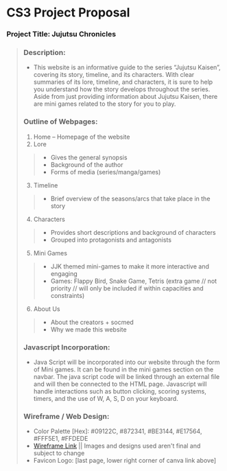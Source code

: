 # **CS3 Project Proposal**

### Project Title: Jujutsu Chronicles

> ### Description:
>* This website is an informative guide to the series “Jujutsu Kaisen”, covering its story, timeline, and its characters. With clear summaries of its lore, timeline, and characters, it is sure to help you understand how the story develops throughout the series. Aside from just providing information about Jujutsu Kaisen, there are mini games related to the story for you to play.
> ### Outline of Webpages:
> 1. Home – Homepage of the website
> 2. Lore
>> * Gives the general synopsis
>> * Background of the author
>> * Forms of media (series/manga/games)
> 3. Timeline
>> * Brief overview of the seasons/arcs that take place in the story
> 4. Characters
>> * Provides short descriptions and background of characters
>> * Grouped into protagonists and antagonists
> 5. Mini Games
>> * JJK themed mini-games to make it more interactive and engaging
>> * Games: Flappy Bird, Snake Game, Tetris (extra game // not priority // will only be included if within capacities and constraints)
> 6. About Us
>> * About the creators + socmed
>> * Why we made this website
> ### Javascript Incorporation:
> * Java Script will be incorporated into our website through the form of Mini games. It can be found in the mini games section on the navbar. The java script code will be linked through an external file and will then be connected to the HTML page. Javascript will handle interactions such as button clicking, scoring systems, timers, and the use of W, A, S, D on your keyboard.
> ### Wireframe / Web Design:
> * Color Palette [Hex]: #09122C, #872341, #BE3144, #E17564, #FFF5E1, #FFDEDE
> * [Wireframe Link](https://www.canva.com/design/DAG2zSvExAQ/Cb59COrA1xC0aoAmL9nKrA/edit?utm_content=DAG2zSvExAQ&utm_campaign=designshare&utm_medium=link2&utm_source=sharebutton) || Images and designs used aren't final and subject to change
> * Favicon Logo: [last page, lower right corner of canva link above]
